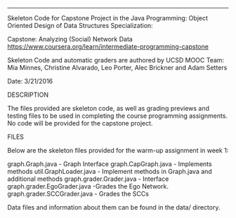 -------------------------------------------------------------------------
Skeleton Code for Capstone Project in the
Java Programming: Object Oriented Design of 
Data Structures Specialization:

Capstone: Analyzing (Social) Network Data
https://www.coursera.org/learn/intermediate-programming-capstone

Skeleton Code and automatic graders are authored by UCSD MOOC Team:
Mia Minnes, Christine Alvarado, Leo Porter, Alec Brickner
and Adam Setters

Date: 3/21/2016

DESCRIPTION

The files provided are skeleton code, as well as grading previews and 
testing files to be used in completing the course programming 
assignments. No code will be provided for the capstone project.

FILES

Below are the skeleton files provided for the warm-up assignment in week 1:

graph.Graph.java - Graph Interface
graph.CapGraph.java - Implements methods 
util.GraphLoader.java - Implement methods in Graph.java and additional methods
graph.grader.Grader.java - Interface 
graph.grader.EgoGrader.java -Grades the Ego Network.
graph.grader.SCCGrader.java - Grades the SCCs

Data files and information about them can be found in the 
data/ directory.
